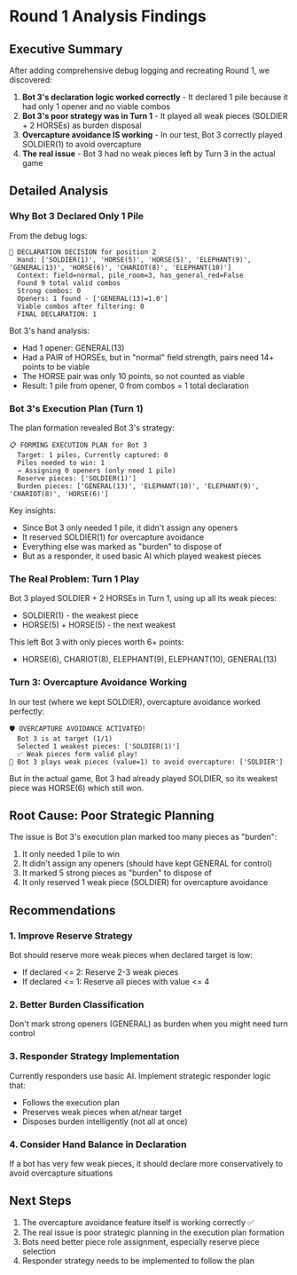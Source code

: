 # Round 1 Analysis Findings

## Executive Summary

After adding comprehensive debug logging and recreating Round 1, we discovered:

1. **Bot 3's declaration logic worked correctly** - It declared 1 pile because it had only 1 opener and no viable combos
2. **Bot 3's poor strategy was in Turn 1** - It played all weak pieces (SOLDIER + 2 HORSEs) as burden disposal
3. **Overcapture avoidance IS working** - In our test, Bot 3 correctly played SOLDIER(1) to avoid overcapture
4. **The real issue** - Bot 3 had no weak pieces left by Turn 3 in the actual game

## Detailed Analysis

### Why Bot 3 Declared Only 1 Pile

From the debug logs:
```
📢 DECLARATION DECISION for position 2
  Hand: ['SOLDIER(1)', 'HORSE(5)', 'HORSE(5)', 'ELEPHANT(9)', 'GENERAL(13)', 'HORSE(6)', 'CHARIOT(8)', 'ELEPHANT(10)']
  Context: field=normal, pile_room=3, has_general_red=False
  Found 9 total valid combos
  Strong combos: 0
  Openers: 1 found - ['GENERAL(13)=1.0']
  Viable combos after filtering: 0
  FINAL DECLARATION: 1
```

Bot 3's hand analysis:
- Had 1 opener: GENERAL(13)
- Had a PAIR of HORSEs, but in "normal" field strength, pairs need 14+ points to be viable
- The HORSE pair was only 10 points, so not counted as viable
- Result: 1 pile from opener, 0 from combos = 1 total declaration

### Bot 3's Execution Plan (Turn 1)

The plan formation revealed Bot 3's strategy:
```
📋 FORMING EXECUTION PLAN for Bot 3
  Target: 1 piles, Currently captured: 0
  Piles needed to win: 1
  → Assigning 0 openers (only need 1 pile)
  Reserve pieces: ['SOLDIER(1)']
  Burden pieces: ['GENERAL(13)', 'ELEPHANT(10)', 'ELEPHANT(9)', 'CHARIOT(8)', 'HORSE(6)']
```

Key insights:
- Since Bot 3 only needed 1 pile, it didn't assign any openers
- It reserved SOLDIER(1) for overcapture avoidance
- Everything else was marked as "burden" to dispose of
- But as a responder, it used basic AI which played weakest pieces

### The Real Problem: Turn 1 Play

Bot 3 played SOLDIER + 2 HORSEs in Turn 1, using up all its weak pieces:
- SOLDIER(1) - the weakest piece
- HORSE(5) + HORSE(5) - the next weakest

This left Bot 3 with only pieces worth 6+ points:
- HORSE(6), CHARIOT(8), ELEPHANT(9), ELEPHANT(10), GENERAL(13)

### Turn 3: Overcapture Avoidance Working

In our test (where we kept SOLDIER), overcapture avoidance worked perfectly:
```
🛡️ OVERCAPTURE AVOIDANCE ACTIVATED!
  Bot 3 is at target (1/1)
  Selected 1 weakest pieces: ['SOLDIER(1)']
  ✅ Weak pieces form valid play!
🎲 Bot 3 plays weak pieces (value=1) to avoid overcapture: ['SOLDIER']
```

But in the actual game, Bot 3 had already played SOLDIER, so its weakest piece was HORSE(6) which still won.

## Root Cause: Poor Strategic Planning

The issue is Bot 3's execution plan marked too many pieces as "burden":
1. It only needed 1 pile to win
2. It didn't assign any openers (should have kept GENERAL for control)
3. It marked 5 strong pieces as "burden" to dispose of
4. It only reserved 1 weak piece (SOLDIER) for overcapture avoidance

## Recommendations

### 1. Improve Reserve Strategy
Bot should reserve more weak pieces when declared target is low:
- If declared <= 2: Reserve 2-3 weak pieces
- If declared <= 1: Reserve all pieces with value <= 4

### 2. Better Burden Classification
Don't mark strong openers (GENERAL) as burden when you might need turn control

### 3. Responder Strategy Implementation
Currently responders use basic AI. Implement strategic responder logic that:
- Follows the execution plan
- Preserves weak pieces when at/near target
- Disposes burden intelligently (not all at once)

### 4. Consider Hand Balance in Declaration
If a bot has very few weak pieces, it should declare more conservatively to avoid overcapture situations

## Next Steps

1. The overcapture avoidance feature itself is working correctly ✅
2. The real issue is poor strategic planning in the execution plan formation
3. Bots need better piece role assignment, especially reserve piece selection
4. Responder strategy needs to be implemented to follow the plan